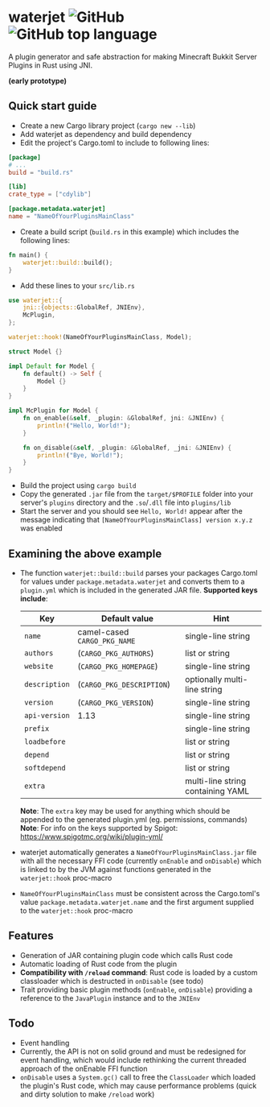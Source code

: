 # waterjet ![GitHub](https://img.shields.io/github/license/DasEtwas/waterjet?style=flat-square) ![GitHub top language](https://img.shields.io/github/languages/top/DasEtwas/waterjet?style=flat-square)

A plugin generator and safe abstraction for making Minecraft Bukkit Server Plugins in Rust using JNI.

**(early prototype)**

## Quick start guide
- Create a new Cargo library project (`cargo new --lib`)
- Add waterjet as dependency and build dependency
- Edit the project's Cargo.toml to include to following lines:

```toml
[package]
# ...
build = "build.rs"

[lib]
crate_type = ["cdylib"]

[package.metadata.waterjet]
name = "NameOfYourPluginsMainClass"
```
- Create a build script (`build.rs` in this example) which includes the following lines:

```rust
fn main() {
    waterjet::build::build();
}
```
- Add these lines to your `src/lib.rs`

```rust
use waterjet::{
    jni::{objects::GlobalRef, JNIEnv},
    McPlugin,
};

waterjet::hook!(NameOfYourPluginsMainClass, Model);

struct Model {}

impl Default for Model {
    fn default() -> Self {
        Model {}
    }
}

impl McPlugin for Model {
    fn on_enable(&self, _plugin: &GlobalRef, jni: &JNIEnv) {
        println!("Hello, World!");
    }

    fn on_disable(&self, _plugin: &GlobalRef, _jni: &JNIEnv) {
        println!("Bye, World!");
    }
}
```
- Build the project using `cargo build`
- Copy the generated `.jar` file from the `target/$PROFILE` folder into your server's `plugins` directory and the `.so`/`.dll` file into `plugins/lib`
- Start the server and you should see `Hello, World!` appear after the message indicating that `[NameOfYourPluginsMainClass] version x.y.z` was enabled

## Examining the above example

- The function `waterjet::build::build` parses your packages Cargo.toml for values under `package.metadata.waterjet` and converts them to a `plugin.yml` which is included in the generated JAR file. **Supported keys include**:

  Key | Default value | Hint
  ---|---|---
  `name`|camel-cased `CARGO_PKG_NAME`|single-line string
  `authors`|(`CARGO_PKG_AUTHORS`)|list or string
  `website`|(`CARGO_PKG_HOMEPAGE`)|single-line string
  `description`|(`CARGO_PKG_DESCRIPTION`)|optionally multi-line string
  `version`|(`CARGO_PKG_VERSION`)|single-line string
  `api-version`|1.13|single-line string
  `prefix`||single-line string
  `loadbefore`||list or string
  `depend`||list or string
  `softdepend`||list or string
  `extra`||multi-line string containing YAML

  **Note**: The `extra` key may be used for anything which should be appended to the generated plugin.yml (eg. permissions, commands)
  **Note**: For info on the keys supported by Spigot: https://www.spigotmc.org/wiki/plugin-yml/

- waterjet automatically generates a `NameOfYourPluginsMainClass.jar` file with all the necessary FFI code (currently `onEnable` and `onDisable`) which is linked to by the JVM against functions generated in the `waterjet::hook` proc-macro
- `NameOfYourPluginsMainClass` must be consistent across the Cargo.toml's value `package.metadata.waterjet.name` and the first argument supplied to the `waterjet::hook` proc-macro

## Features

- Generation of JAR containing plugin code which calls Rust code
- Automatic loading of Rust code from the plugin
- **Compatibility with `/reload` command**: Rust code is loaded by a custom classloader which is destructed in `onDisable` (see todo)
- Trait providing basic plugin methods (`onEnable`, `onDisable`) providing a reference to the `JavaPlugin` instance and to the `JNIEnv`

## Todo

- Event handling
- Currently, the API is not on solid ground and must be redesigned for event handling, which would include rethinking the current threaded approach of the onEnable FFI function
- `onDisable` uses a `System.gc()` call to free the `ClassLoader` which loaded the plugin's Rust code, which may cause performance problems (quick and dirty solution to make `/reload` work)
